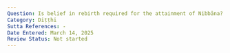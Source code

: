 ```yaml
---
Question: Is belief in rebirth required for the attainment of Nibbāna?
Category: Diṭṭhi
Sutta References: -
Date Entered: March 14, 2025
Review Status: Not started
---
```

